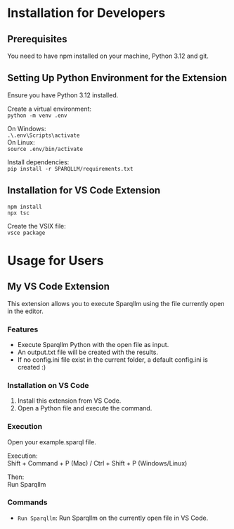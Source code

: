 # Installation for Developers

## Prerequisites
You need to have npm installed on your machine, Python 3.12 and git.

## Setting Up Python Environment for the Extension

Ensure you have Python 3.12 installed.

Create a virtual environment: \
`python -m venv .env`

On Windows: \
`.\.env\Scripts\activate` \
On Linux: \
`source .env/bin/activate`

Install dependencies: \
`pip install -r SPARQLLM/requirements.txt`

## Installation for VS Code Extension

`npm install` \
`npx tsc`

Create the VSIX file: \
`vsce package`

# Usage for Users

## My VS Code Extension

This extension allows you to execute Sparqllm using the file currently open in the editor.

### Features

- Execute Sparqllm Python with the open file as input.
- An output.txt file will be created with the results.
- If no config.ini file exist in the current folder, a default config.ini is created :)

### Installation on VS Code

1. Install this extension from VS Code.
2. Open a Python file and execute the command.

### Execution

Open your example.sparql file.

Execution: \
Shift + Command + P (Mac) / Ctrl + Shift + P (Windows/Linux)

Then: \
Run Sparqllm

### Commands

- `Run Sparqllm`: Run Sparqllm on the currently open file in VS Code.